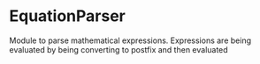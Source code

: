 # EquationParser
Module to parse mathematical expressions. Expressions are being evaluated by being converting to postfix and then evaluated
